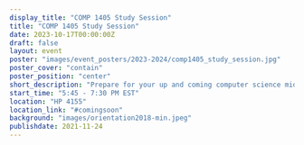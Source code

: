 ```yaml
---
display_title: "COMP 1405 Study Session"
title: "COMP 1405 Study Session"
date: 2023-10-17T00:00:00Z
draft: false
layout: event
poster: "images/event_posters/2023-2024/comp1405_study_session.jpg"
poster_cover: "contain"
poster_position: "center"
short_description: "Prepare for your up and coming computer science midterm!"
start_time: "5:45 - 7:30 PM EST"
location: "HP 4155"
location_link: "#comingsoon"
background: "images/orientation2018-min.jpeg"
publishdate: 2021-11-24
---
```


